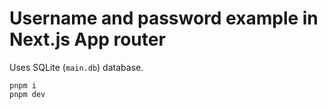 # Username and password example in Next.js App router

Uses SQLite (`main.db`) database.

```
pnpm i
pnpm dev
```
